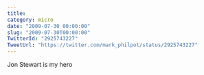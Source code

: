 ```yaml
---
title: 
category: micro
date: "2009-07-30 00:00:00"
slug: "2009-07-30T00:00:00"
TwitterId: "2925743227"
TweetUrl: "https://twitter.com/mark_philpot/status/2925743227"
---
```


Jon Stewart is my hero
